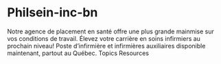 # Philsein-inc-bn
Notre agence de placement en santé offre une plus grande mainmise sur vos conditions de travail. Élevez votre carrière en soins infirmiers au prochain niveau! Poste d’infirmière et infirmières auxiliaires disponible maintenant, partout au Québec.  Topics Resources
